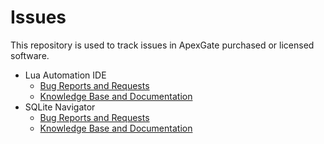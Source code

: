 # Issues

This repository is used to track issues in ApexGate purchased or licensed software.

 - Lua Automation IDE
     - [Bug Reports and Requests](https://github.com/ApexGate/Issues/issues)
     - [Knowledge Base and Documentation](https://www.apexgate.net/kb/lua)
 - SQLite Navigator
     - [Bug Reports and Requests](https://github.com/ApexGate/Issues/issues)
     - [Knowledge Base and Documentation](https://www.apexgate.net/kb/sqlnav)
